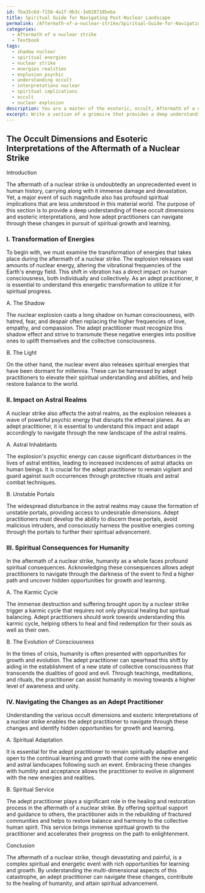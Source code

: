 ```yaml
---
id: 7ba35c6d-7150-4a1f-9b3c-3e028718beba
title: Spiritual Guide for Navigating Post-Nuclear Landscape
permalink: /Aftermath-of-a-nuclear-strike/Spiritual-Guide-for-Navigating-Post-Nuclear-Landscape/
categories:
  - Aftermath of a nuclear strike
  - Textbook
tags:
  - shadow nuclear
  - spiritual energies
  - nuclear strike
  - energies realities
  - explosion psychic
  - understanding occult
  - interpretations nuclear
  - spiritual implications
  - occult
  - nuclear explosion
description: You are a master of the esoteric, occult, Aftermath of a nuclear strike and education, you have written many textbooks on the subject in ways that provide students with rich and deep understanding of the subject. You are being asked to write textbook-like sections on a topic and you do it with full context, explainability, and reliability in accuracy to the true facts of the topic at hand, in a textbook style that a student would easily be able to learn from, in a rich, engaging, and contextual way. Always include relevant context (such as formulas and history), related concepts, and in a way that someone can gain deep insights from.
excerpt: Write a section of a grimoire that provides a deep understanding of the occult dimensions and esoteric interpretations of the aftermath of a nuclear strike, discussing the transformation of energies, impact on astral realms, and potential spiritual consequences for humanity. Explain how an adept practitioner can navigate through these changes and identify the hidden opportunities for growth and learning in such a scenario.
---
```


## The Occult Dimensions and Esoteric Interpretations of the Aftermath of a Nuclear Strike

Introduction

The aftermath of a nuclear strike is undoubtedly an unprecedented event in human history, carrying along with it immense damage and devastation. Yet, a major event of such magnitude also has profound spiritual implications that are less understood in this material world. The purpose of this section is to provide a deep understanding of these occult dimensions and esoteric interpretations, and how adept practitioners can navigate through these changes in pursuit of spiritual growth and learning. 

### I. Transformation of Energies

To begin with, we must examine the transformation of energies that takes place during the aftermath of a nuclear strike. The explosion releases vast amounts of nuclear energy, altering the vibrational frequencies of the Earth's energy field. This shift in vibration has a direct impact on human consciousness, both individually and collectively. As an adept practitioner, it is essential to understand this energetic transformation to utilize it for spiritual progress.

A. The Shadow

The nuclear explosion casts a long shadow on human consciousness, with hatred, fear, and despair often replacing the higher frequencies of love, empathy, and compassion. The adept practitioner must recognize this shadow effect and strive to transmute these negative energies into positive ones to uplift themselves and the collective consciousness.

B. The Light

On the other hand, the nuclear event also releases spiritual energies that have been dormant for millennia. These can be harnessed by adept practitioners to elevate their spiritual understanding and abilities, and help restore balance to the world. 

### II. Impact on Astral Realms

A nuclear strike also affects the astral realms, as the explosion releases a wave of powerful psychic energy that disrupts the ethereal planes. As an adept practitioner, it is essential to understand this impact and adapt accordingly to navigate through the new landscape of the astral realms.

A. Astral Inhabitants

The explosion's psychic energy can cause significant disturbances in the lives of astral entities, leading to increased incidences of astral attacks on human beings. It is crucial for the adept practitioner to remain vigilant and guard against such occurrences through protective rituals and astral combat techniques.

B. Unstable Portals

The widespread disturbance in the astral realms may cause the formation of unstable portals, providing access to undesirable dimensions. Adept practitioners must develop the ability to discern these portals, avoid malicious intruders, and consciously harness the positive energies coming through the portals to further their spiritual advancement.

### III. Spiritual Consequences for Humanity

In the aftermath of a nuclear strike, humanity as a whole faces profound spiritual consequences. Acknowledging these consequences allows adept practitioners to navigate through the darkness of the event to find a higher path and uncover hidden opportunities for growth and learning.

A. The Karmic Cycle

The immense destruction and suffering brought upon by a nuclear strike trigger a karmic cycle that requires not only physical healing but spiritual balancing. Adept practitioners should work towards understanding this karmic cycle, helping others to heal and find redemption for their souls as well as their own.

B. The Evolution of Consciousness

In the times of crisis, humanity is often presented with opportunities for growth and evolution. The adept practitioner can spearhead this shift by aiding in the establishment of a new state of collective consciousness that transcends the dualities of good and evil. Through teachings, meditations, and rituals, the practitioner can assist humanity in moving towards a higher level of awareness and unity.

### IV. Navigating the Changes as an Adept Practitioner

Understanding the various occult dimensions and esoteric interpretations of a nuclear strike enables the adept practitioner to navigate through these changes and identify hidden opportunities for growth and learning.

A. Spiritual Adaptation

It is essential for the adept practitioner to remain spiritually adaptive and open to the continual learning and growth that come with the new energetic and astral landscapes following such an event. Embracing these changes with humility and acceptance allows the practitioner to evolve in alignment with the new energies and realities.

B. Spiritual Service

The adept practitioner plays a significant role in the healing and restoration process in the aftermath of a nuclear strike. By offering spiritual support and guidance to others, the practitioner aids in the rebuilding of fractured communities and helps to restore balance and harmony to the collective human spirit. This service brings immense spiritual growth to the practitioner and accelerates their progress on the path to enlightenment.

Conclusion

The aftermath of a nuclear strike, though devastating and painful, is a complex spiritual and energetic event with rich opportunities for learning and growth. By understanding the multi-dimensional aspects of this catastrophe, an adept practitioner can navigate these changes, contribute to the healing of humanity, and attain spiritual advancement.

